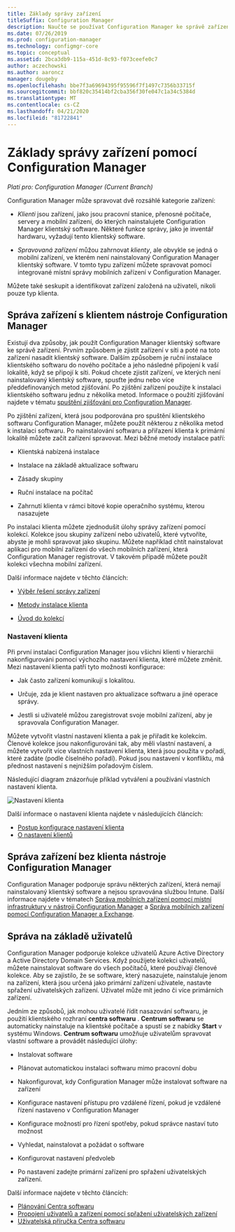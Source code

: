 ```yaml
---
title: Základy správy zařízení
titleSuffix: Configuration Manager
description: Naučte se používat Configuration Manager ke správě zařízení.
ms.date: 07/26/2019
ms.prod: configuration-manager
ms.technology: configmgr-core
ms.topic: conceptual
ms.assetid: 2bca3db9-115a-451d-8c93-f073ceefe0c7
author: aczechowski
ms.author: aaroncz
manager: dougeby
ms.openlocfilehash: bbe7f3a69694395f95596f7f1497c7356b33715f
ms.sourcegitcommit: bbf820c35414bf2cba356f30fe047c1a34c5384d
ms.translationtype: MT
ms.contentlocale: cs-CZ
ms.lasthandoff: 04/21/2020
ms.locfileid: "81722841"
---
```

# <a name="fundamentals-of-managing-devices-with-configuration-manager"></a>Základy správy zařízení pomocí Configuration Manager

*Platí pro: Configuration Manager (Current Branch)*

Configuration Manager může spravovat dvě rozsáhlé kategorie zařízení:

- *Klienti* jsou zařízení, jako jsou pracovní stanice, přenosné počítače, servery a mobilní zařízení, do kterých nainstalujete Configuration Manager klientský software. Některé funkce správy, jako je inventář hardwaru, vyžadují tento klientský software.  

- *Spravovaná zařízení* můžou zahrnovat *klienty*, ale obvykle se jedná o mobilní zařízení, ve kterém není nainstalovaný Configuration Manager klientský software. V tomto typu zařízení můžete spravovat pomocí integrované místní správy mobilních zařízení v Configuration Manager.

Můžete také seskupit a identifikovat zařízení založená na uživateli, nikoli pouze typ klienta.

## <a name="managing-devices-with-the-configuration-manager-client"></a>Správa zařízení s klientem nástroje Configuration Manager

Existují dva způsoby, jak použít Configuration Manager klientský software ke správě zařízení. Prvním způsobem je zjistit zařízení v síti a poté na toto zařízení nasadit klientský software. Dalším způsobem je ruční instalace klientského softwaru do nového počítače a jeho následné připojení k vaší lokalitě, když se připojí k síti. Pokud chcete zjistit zařízení, ve kterých není nainstalovaný klientský software, spusťte jednu nebo více předdefinovaných metod zjišťování. Po zjištění zařízení použijte k instalaci klientského softwaru jednu z několika metod. Informace o použití zjišťování najdete v tématu [spuštění zjišťování pro Configuration Manager](../servers/deploy/configure/run-discovery.md).  

Po zjištění zařízení, která jsou podporována pro spuštění klientského softwaru Configuration Manager, můžete použít některou z několika metod k instalaci softwaru. Po nainstalování softwaru a přiřazení klienta k primární lokalitě můžete začít zařízení spravovat. Mezi běžné metody instalace patří:

- Klientská nabízená instalace

- Instalace na základě aktualizace softwaru

- Zásady skupiny

- Ruční instalace na počítač

- Zahrnutí klienta v rámci bitové kopie operačního systému, kterou nasazujete  

Po instalaci klienta můžete zjednodušit úlohy správy zařízení pomocí kolekcí. Kolekce jsou skupiny zařízení nebo uživatelů, které vytvoříte, abyste je mohli spravovat jako skupinu. Můžete například chtít nainstalovat aplikaci pro mobilní zařízení do všech mobilních zařízení, která Configuration Manager registrovat. V takovém případě můžete použít kolekci všechna mobilní zařízení.  

Další informace najdete v těchto článcích:  

- [Výběr řešení správy zařízení](../plan-design/choose-a-device-management-solution.md)  

- [Metody instalace klienta](../clients/deploy/plan/client-installation-methods.md)  

- [Úvod do kolekcí](../clients/manage/collections/introduction-to-collections.md)  

### <a name="client-settings"></a>Nastavení klienta

Při první instalaci Configuration Manager jsou všichni klienti v hierarchii nakonfigurováni pomocí výchozího nastavení klienta, které můžete změnit. Mezi nastavení klienta patří tyto možnosti konfigurace:

- Jak často zařízení komunikují s lokalitou.

- Určuje, zda je klient nastaven pro aktualizace softwaru a jiné operace správy.

- Jestli si uživatelé můžou zaregistrovat svoje mobilní zařízení, aby je spravovala Configuration Manager.  

Můžete vytvořit vlastní nastavení klienta a pak je přiřadit ke kolekcím. Členové kolekce jsou nakonfigurováni tak, aby měli vlastní nastavení, a můžete vytvořit více vlastních nastavení klienta, která jsou použita v pořadí, které zadáte (podle číselného pořadí). Pokud jsou nastavení v konfliktu, má přednost nastavení s nejnižším pořadovým číslem.  

Následující diagram znázorňuje příklad vytváření a používání vlastních nastavení klienta.  

![Nastavení klienta](media/ClientSettings.gif)  

Další informace o nastavení klienta najdete v následujících článcích:

- [Postup konfigurace nastavení klienta](../clients/deploy/configure-client-settings.md)
- [O nastavení klientů](../clients/deploy/about-client-settings.md)


## <a name="managing-devices-without-the-configuration-manager-client"></a>Správa zařízení bez klienta nástroje Configuration Manager

Configuration Manager podporuje správu některých zařízení, která nemají nainstalovaný klientský software a nejsou spravována službou Intune. Další informace najdete v tématech [Správa mobilních zařízení pomocí místní infrastruktury v nástroji Configuration Manager](../../mdm/understand/manage-mobile-devices-with-on-premises-infrastructure.md) a [Správa mobilních zařízení pomocí Configuration Manager a Exchange](../../mdm/deploy-use/manage-mobile-devices-with-exchange-activesync.md).  

## <a name="user-based-management"></a>Správa na základě uživatelů

Configuration Manager podporuje kolekce uživatelů Azure Active Directory a Active Directory Domain Services. Když použijete kolekci uživatelů, můžete nainstalovat software do všech počítačů, které používají členové kolekce. Aby se zajistilo, že se software, který nasazujete, nainstaluje jenom na zařízení, která jsou určená jako primární zařízení uživatele, nastavte spřažení uživatelských zařízení. Uživatel může mít jedno či více primárních zařízení.  

Jedním ze způsobů, jak mohou uživatelé řídit nasazování softwaru, je použití klientského rozhraní **centra softwaru** . **Centrum softwaru** se automaticky nainstaluje na klientské počítače a spustí se z nabídky **Start** v systému Windows. **Centrum softwaru** umožňuje uživatelům spravovat vlastní software a provádět následující úlohy:  

- Instalovat software  

- Plánovat automatickou instalaci softwaru mimo pracovní dobu  

- Nakonfigurovat, kdy Configuration Manager může instalovat software na zařízení  

- Konfigurace nastavení přístupu pro vzdálené řízení, pokud je vzdálené řízení nastaveno v Configuration Manager  

- Konfigurace možností pro řízení spotřeby, pokud správce nastaví tuto možnost  

- Vyhledat, nainstalovat a požádat o software

- Konfigurovat nastavení předvoleb

- Po nastavení zadejte primární zařízení pro spřažení uživatelských zařízení.

Další informace najdete v těchto článcích:

- [Plánování Centra softwaru](../../apps/plan-design/plan-for-software-center.md)
- [Propojení uživatelů a zařízení pomocí spřažení uživatelských zařízení](../../apps/deploy-use/link-users-and-devices-with-user-device-affinity.md)
- [Uživatelská příručka Centra softwaru](software-center.md)
